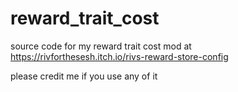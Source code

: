# reward_trait_cost
source code for my reward trait cost mod at https://rivforthesesh.itch.io/rivs-reward-store-config

please credit me if you use any of it
